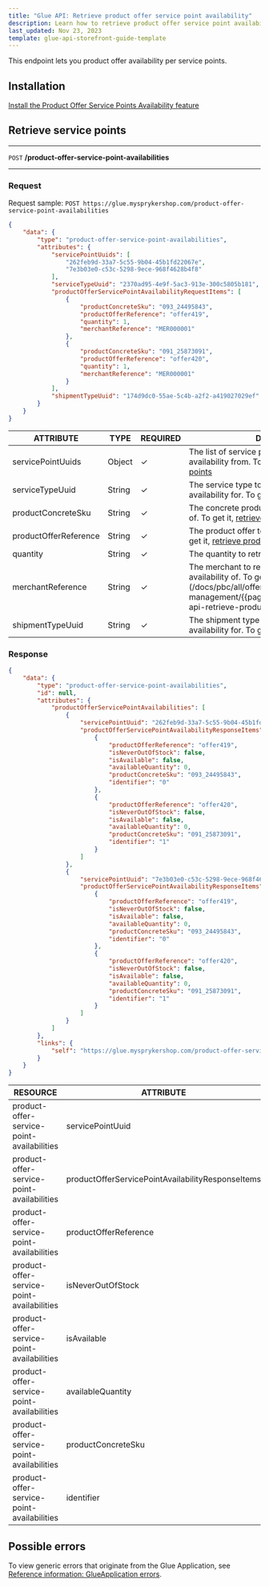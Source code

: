 ```yaml
---
title: "Glue API: Retrieve product offer service point availability"
description: Learn how to retrieve product offer service point availability using Glue API for your Spryker Unified Commerce Project.
last_updated: Nov 23, 2023
template: glue-api-storefront-guide-template
---
```


This endpoint lets you product offer availability per service points.

## Installation

[Install the Product Offer Service Points Availability feature](/docs/pbc/all/offer-management/{{page.version}}/unified-commerce/install-features/install-the-product-offer-service-points-availability-feature.html)

## Retrieve service points

***
`POST` **/product-offer-service-point-availabilities**
***

### Request

Request sample: `POST https://glue.mysprykershop.com/product-offer-service-point-availabilities`

```json
{
    "data": {
        "type": "product-offer-service-point-availabilities",
        "attributes": {
            "servicePointUuids": [
                "262feb9d-33a7-5c55-9b04-45b1fd22067e",
                "7e3b03e0-c53c-5298-9ece-968f4628b4f8"
            ],
            "serviceTypeUuid": "2370ad95-4e9f-5ac3-913e-300c5805b181",
            "productOfferServicePointAvailabilityRequestItems": [
                {
                    "productConcreteSku": "093_24495843",
                    "productOfferReference": "offer419",
                    "quantity": 1,
                    "merchantReference": "MER000001"
                },
                {
                    "productConcreteSku": "091_25873091",
                    "productOfferReference": "offer420",
                    "quantity": 1,
                    "merchantReference": "MER000001"
                }
            ],
            "shipmentTypeUuid": "174d9dc0-55ae-5c4b-a2f2-a419027029ef"
        }
    }
}
```

| ATTRIBUTE | TYPE | REQUIRED | DESCRIPTION |
| --- | --- | --- | --- |
| servicePointUuids | Object | &check; | The list of service points to retrieve the availability from. To get them, [retrieve service points](/docs/pbc/all/service-point-management/{{page.version}}/unified-commerce/manage-using-glue-api/manage-service-points/glue-api-retrieve-service-points.html) |
| serviceTypeUuid | String | &check; | The service type to retrieve the product offer availability for. To get it, [retrieve service types](/docs/pbc/all/service-point-management/{{page.version}}/unified-commerce/manage-using-glue-api/manage-service-types/glue-api-retrieve-service-types.html)|
| productConcreteSku | String | &check; | The concrete product to retrieve the availability of. To get it, [retrieve concrete products](/docs/pbc/all/product-information-management/{{page.version}}/marketplace/manage-using-glue-api/glue-api-retrieve-concrete-products.html)|
| productOfferReference | String | &check; | The product offer to retrieve the availability of. To get it, [retrieve product offers](/docs/pbc/all/offer-management/{{page.version}}/marketplace/glue-api-retrieve-product-offers.html)|
| quantity | String | &check; | The quantity to retrieve the availability for. |
| merchantReference | String | &check; | The merchant to retrieve the product offer availability of. To get it, retrieve product offers](/docs/pbc/all/offer-management/{{page.version}}/marketplace/glue-api-retrieve-product-offers.html)|
| shipmentTypeUuid | String | &check; | The shipment type to check the product offer availability for. To get it, [retrieve shipment types](/docs/pbc/all/carrier-management/{{page.version}}/base-shop/manage-using-glue-api/manage-shipment-types/glue-api-retrieve-shipment-types.html)|


### Response



```json
{
    "data": {
        "type": "product-offer-service-point-availabilities",
        "id": null,
        "attributes": {
            "productOfferServicePointAvailabilities": [
                {
                    "servicePointUuid": "262feb9d-33a7-5c55-9b04-45b1fd22067e",
                    "productOfferServicePointAvailabilityResponseItems": [
                        {
                            "productOfferReference": "offer419",
                            "isNeverOutOfStock": false,
                            "isAvailable": false,
                            "availableQuantity": 0,
                            "productConcreteSku": "093_24495843",
                            "identifier": "0"
                        },
                        {
                            "productOfferReference": "offer420",
                            "isNeverOutOfStock": false,
                            "isAvailable": false,
                            "availableQuantity": 0,
                            "productConcreteSku": "091_25873091",
                            "identifier": "1"
                        }
                    ]
                },
                {
                    "servicePointUuid": "7e3b03e0-c53c-5298-9ece-968f4628b4f8",
                    "productOfferServicePointAvailabilityResponseItems": [
                        {
                            "productOfferReference": "offer419",
                            "isNeverOutOfStock": false,
                            "isAvailable": false,
                            "availableQuantity": 0,
                            "productConcreteSku": "093_24495843",
                            "identifier": "0"
                        },
                        {
                            "productOfferReference": "offer420",
                            "isNeverOutOfStock": false,
                            "isAvailable": false,
                            "availableQuantity": 0,
                            "productConcreteSku": "091_25873091",
                            "identifier": "1"
                        }
                    ]
                }
            ]
        },
        "links": {
            "self": "https://glue.mysprykershop.com/product-offer-service-point-availabilities"
        }
    }
}
```

| RESOURCE | ATTRIBUTE | TYPE | DESCRIPTION |
| --- | --- | --- | --- |
| product-offer-service-point-availabilities | servicePointUuid | String | Define the service point for which the availability is provided. |
| product-offer-service-point-availabilities | productOfferServicePointAvailabilityResponseItems | Object | List of product offers returned for a `servicePointUuid`. |
| product-offer-service-point-availabilities | productOfferReference | String | Identifier of the product offer for which availability is returned. |
| product-offer-service-point-availabilities | isNeverOutOfStock | Boolean | Defines if the product offer can run out of stock. |
| product-offer-service-point-availabilities | isAvailable | String | Defines if the product offer is available for ordering. |
| product-offer-service-point-availabilities | availableQuantity | String | Defines the quantity of the product offer available for ordering.  |
| product-offer-service-point-availabilities | productConcreteSku | String |  |
| product-offer-service-point-availabilities | identifier | String |  |





## Possible errors

To view generic errors that originate from the Glue Application, see [Reference information: GlueApplication errors](/docs/dg/dev/glue-api/{{page.version}}/rest-api/reference-information-glueapplication-errors.html).

